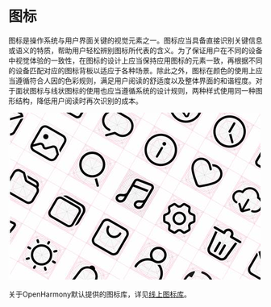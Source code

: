 # 图标


图标是操作系统与用户界面关键的视觉元素之一。图标应当具备直接识别关键信息或语义的特质，帮助用户轻松辨别图标所代表的含义。为了保证用户在不同的设备中视觉体验的一致性，在图标的设计上应当保持应用图标的元素一致，再根据不同的设备匹配对应的图标背板以适应于各种场景。除此之外，图标在颜色的使用上应当遵循符合人因的色彩规则，满足用户阅读的舒适度以及整体界面的和谐程度。对于面状图标与线状图标的使用也应当遵循系统的设计规则，两种样式使用同一种图形结构，降低用户阅读时再次识别的成本。


![zh-cn_image_0000001268334113](figures/zh-cn_image_0000001268334113.jpg)


关于OpenHarmony默认提供的图标库，详见[线上图标库](https://developer.harmonyos.com/cn/design/harmonyos-icon/)。
